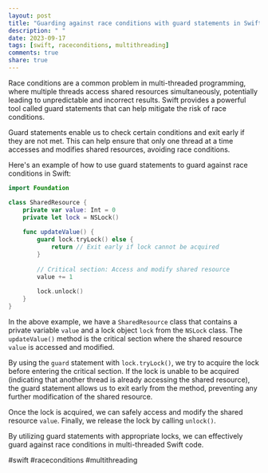 ```yaml
---
layout: post
title: "Guarding against race conditions with guard statements in Swift"
description: " "
date: 2023-09-17
tags: [swift, raceconditions, multithreading]
comments: true
share: true
---
```


Race conditions are a common problem in multi-threaded programming, where multiple threads access shared resources simultaneously, potentially leading to unpredictable and incorrect results. Swift provides a powerful tool called guard statements that can help mitigate the risk of race conditions.

Guard statements enable us to check certain conditions and exit early if they are not met. This can help ensure that only one thread at a time accesses and modifies shared resources, avoiding race conditions.

Here's an example of how to use guard statements to guard against race conditions in Swift:

```swift
import Foundation

class SharedResource {
    private var value: Int = 0
    private let lock = NSLock()
    
    func updateValue() {
        guard lock.tryLock() else {
            return // Exit early if lock cannot be acquired
        }
        
        // Critical section: Access and modify shared resource
        value += 1
        
        lock.unlock()
    }
}
```

In the above example, we have a `SharedResource` class that contains a private variable `value` and a lock object `lock` from the `NSLock` class. The `updateValue()` method is the critical section where the shared resource `value` is accessed and modified.

By using the `guard` statement with `lock.tryLock()`, we try to acquire the lock before entering the critical section. If the lock is unable to be acquired (indicating that another thread is already accessing the shared resource), the guard statement allows us to exit early from the method, preventing any further modification of the shared resource.

Once the lock is acquired, we can safely access and modify the shared resource `value`. Finally, we release the lock by calling `unlock()`.

By utilizing guard statements with appropriate locks, we can effectively guard against race conditions in multi-threaded Swift code.

#swift #raceconditions #multithreading